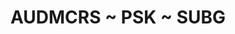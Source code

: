 ---
ee_id_show: '4273'
site: '1'
type: '5'
title: AUDMCRS ~ PSK ~ SUBG
url: audmcrs-psk-subg
live_url: ''
year: '2015'
venue: Galerie Thaddaeus Ropac
state_country: Pantin
pitch: A great excuse 2 show my wharehouse banger PSK.
ps: ''
imgs: ropac-pantin-2015-06-install-04-database.jpg,ropac-pantin-2015-06-install-01-database.jpg,ropac-pantin-2015-06-install-02-database.jpg,ropac-pantin-2015-06-install-03-database.jpg,ropac-pantin-2015-06-install-07-database.jpg,ropac-pantin-2015-06-install-06-database.jpg,ropac-pantin-2015-06-install-08-database.jpg,ropac-pantin-2015-06-install-09-database.jpg
things: "[89] [2011-078-since-u-been-gone] 2011-078 Since U Been Gone,[2217] [2011-156-audmcrs-installation]
  2011-156 The AUDMCRS Underground Dance Music Collection of Recorded Sound,[2242]
  [2013-063-audmcrs-website] 2013-063 AUDMCRS website,[4272] [2014-146-psk] 2014-146
  PSK"
layout: shows
---
